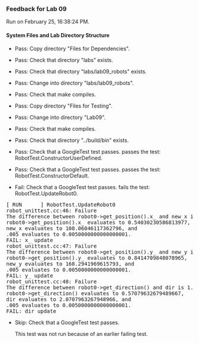 ### Feedback for Lab 09

Run on February 25, 16:38:24 PM.


#### System Files and Lab Directory Structure

+ Pass: Copy directory "Files for Dependencies".



+ Pass: Check that directory "labs" exists.

+ Pass: Check that directory "labs/lab09_robots" exists.

+ Pass: Change into directory "labs/lab09_robots".

+ Pass: Check that make compiles.



+ Pass: Copy directory "Files for Testing".



+ Pass: Change into directory "Lab09".

+ Pass: Check that make compiles.



+ Pass: Check that directory "../build/bin" exists.

+ Pass: Check that a GoogleTest test passes.
    passes the test: RobotTest.ConstructorUserDefined.



+ Pass: Check that a GoogleTest test passes.
    passes the test: RobotTest.ConstructorDefault.



+ Fail: Check that a GoogleTest test passes.
    fails the test: RobotTest.UpdateRobot0.
<pre>
[ RUN      ] RobotTest.UpdateRobot0
robot_unittest.cc:46: Failure
The difference between robot0->get_position().x_ and new_x is 107.52015886775982, which exceeds .005, where
robot0->get_position().x_ evaluates to 0.54030230586813977,
new_x evaluates to 108.06046117362796, and
.005 evaluates to 0.0050000000000000001.
FAIL: x_ update
robot_unittest.cc:47: Failure
The difference between robot0->get_position().y_ and new_y is 167.4527259767714, which exceeds .005, where
robot0->get_position().y_ evaluates to 0.8414709848078965,
new_y evaluates to 168.2941969615793, and
.005 evaluates to 0.0050000000000000001.
FAIL: y_ update
robot_unittest.cc:48: Failure
The difference between robot0->get_direction() and dir is 1.5, which exceeds .005, where
robot0->get_direction() evaluates to 0.57079632679489667,
dir evaluates to 2.0707963267948966, and
.005 evaluates to 0.0050000000000000001.
FAIL: dir update</pre>



+ Skip: Check that a GoogleTest test passes.

  This test was not run because of an earlier failing test.

